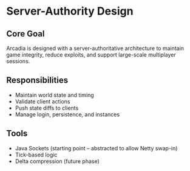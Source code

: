# Server-Authority Design

## Core Goal
Arcadia is designed with a server-authoritative architecture to maintain game integrity, reduce exploits, and support large-scale multiplayer sessions.

## Responsibilities
- Maintain world state and timing
- Validate client actions
- Push state diffs to clients
- Manage login, persistence, and instances

## Tools
- Java Sockets (starting point – abstracted to allow Netty swap-in)
- Tick-based logic
- Delta compression (future phase)
